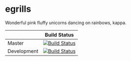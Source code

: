 # egrills
Wonderful pink fluffy unicorns dancing on rainbows, kappa.

|             | Build Status                                                                                                            |
|-------------|-------------------------------------------------------------------------------------------------------------------------|
| Master      | [![Build Status](https://travis-ci.org/mauschine/egrills.svg?branch=master)](https://travis-ci.org/mauschine/egrills) |
| Development | [![Build Status](https://travis-ci.org/mauschine/egrills.svg?branch=dev)](https://travis-ci.org/mauschine/egrills)    |
